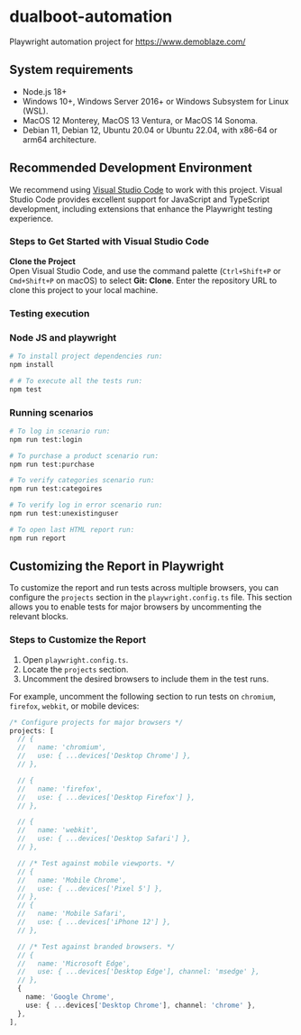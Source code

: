 # dualboot-automation
Playwright automation project for https://www.demoblaze.com/

## System requirements
- Node.js 18+
- Windows 10+, Windows Server 2016+ or Windows Subsystem for Linux (WSL).
- MacOS 12 Monterey, MacOS 13 Ventura, or MacOS 14 Sonoma.
- Debian 11, Debian 12, Ubuntu 20.04 or Ubuntu 22.04, with x86-64 or arm64 architecture.

## Recommended Development Environment

We recommend using [Visual Studio Code](https://code.visualstudio.com/) to work with this project. Visual Studio Code provides excellent support for JavaScript and TypeScript development, including extensions that enhance the Playwright testing experience.

### Steps to Get Started with Visual Studio Code

**Clone the Project**  
Open Visual Studio Code, and use the command palette (`Ctrl+Shift+P` or `Cmd+Shift+P` on macOS) to select **Git: Clone**. Enter the repository URL to clone this project to your local machine.

### Testing execution
### Node JS and playwright
```sh
# To install project dependencies run:
npm install
```

```sh
# # To execute all the tests run:
npm test
```

### Running scenarios
```sh
# To log in scenario run:
npm run test:login
```

```sh
# To purchase a product scenario run:
npm run test:purchase
```

```sh
# To verify categories scenario run:
npm run test:categoires
```

```sh
# To verify log in error scenario run:
npm run test:unexistinguser
```

```sh
# To open last HTML report run:
npm run report
```

## Customizing the Report in Playwright

To customize the report and run tests across multiple browsers, you can configure the `projects` section in the `playwright.config.ts` file. This section allows you to enable tests for major browsers by uncommenting the relevant blocks.

### Steps to Customize the Report

1. Open `playwright.config.ts`.
2. Locate the `projects` section.
3. Uncomment the desired browsers to include them in the test runs. 

For example, uncomment the following section to run tests on `chromium`, `firefox`, `webkit`, or mobile devices:

```typescript
/* Configure projects for major browsers */
projects: [
  // {
  //   name: 'chromium',
  //   use: { ...devices['Desktop Chrome'] },
  // },

  // {
  //   name: 'firefox',
  //   use: { ...devices['Desktop Firefox'] },
  // },

  // {
  //   name: 'webkit',
  //   use: { ...devices['Desktop Safari'] },
  // },

  // /* Test against mobile viewports. */
  // {
  //   name: 'Mobile Chrome',
  //   use: { ...devices['Pixel 5'] },
  // },
  // {
  //   name: 'Mobile Safari',
  //   use: { ...devices['iPhone 12'] },
  // },

  // /* Test against branded browsers. */
  // {
  //   name: 'Microsoft Edge',
  //   use: { ...devices['Desktop Edge'], channel: 'msedge' },
  // },
  {
    name: 'Google Chrome',
    use: { ...devices['Desktop Chrome'], channel: 'chrome' },
  },
],